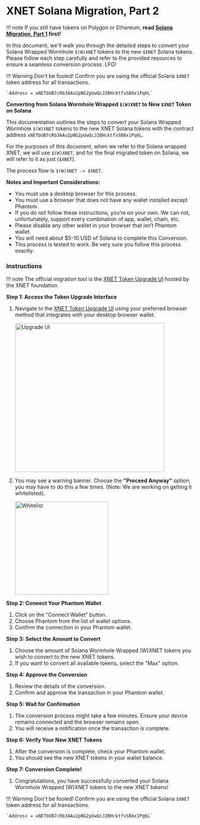 # XNET Solana Migration, Part 2

!!! note 
    If you still have tokens on Polygon or Ethereum, **read [Solana Migration, Part 1](/migration/) first!**

In this document, we'll walk you through the detailed steps to convert your Solana Wrapped Wormhole `$(W)XNET` tokens to the new `$XNET` Solana tokens. Please follow each step carefully and refer to the provided resources to ensure a seamless conversion process. LFG!

!!! Warning
    Don't be fooled! Confirm you are using the official Solana `$XNET` token address for all transactions. 

    `Address = xNETbUB7cRb3AAu2pNG2pUwQcJ2BHcktfvSB8x1Pq6L`

**Converting from Solana Wormhole Wrapped `$(W)XNET` to New `$XNET` Token on Solana**

This documentation outlines the steps to convert your Solana Wrapped Wormhole `$(W)XNET` tokens to the new XNET Solana tokens with the contract address `xNETbUB7cRb3AAu2pNG2pUwQcJ2BHcktfvSB8x1Pq6L`.

For the purposes of this document, when we refer to the Solana wrapped XNET, we will use `$(W)XNET`, and for the final migrated token on Solana, we will refer to it as just (`$XNET`).

The process flow is `$(W)XNET -> $XNET`.

**Notes and Important Considerations:**

- You must use a desktop browser for this process.
- You must use a browser that does not have any wallet installed except Phantom.
- If you do not follow these instructions, you’re on your own. We can not, unfortunately, support every combination of app, wallet, chain, etc.
- Please disable any other wallet in your browser that isn’t Phantom wallet.
- You will need about $5-10 USD of Solana to complete this Conversion.
- This process is tested to work. Be very sure you follow this process exactly.

### Instructions

!!! note 
    The official migration tool is the [XNET Token Upgrade UI](https://tokenconvert.xnet.foundation/) hosted by the XNET foundation. 

**Step 1: Access the Token Upgrade Interface**

1. Navigate to the [XNET Token Upgrade UI](https://tokenconvert.xnet.foundation/) using your preferred browser method that integrates with your desktop browser wallet.

   <a href="/migration/upgrade.png" data-fancybox="gallery">
      <img src="/migration/upgrade.png" alt="Upgrade UI" width="400px">
   </a>

2. You may see a warning banner. Choose the **"Proceed Anyway"** option; you may have to do this a few times. (Note: We are working on getting it whitelisted).

   <a href="/migration/block.png" data-fancybox="gallery">
      <img src="/migration/block.png" alt="Whitelist" width="250px">
   </a>

**Step 2: Connect Your Phantom Wallet**

1. Click on the "Connect Wallet" button.
2. Choose Phantom from the list of wallet options.
3. Confirm the connection in your Phantom wallet.

**Step 3: Select the Amount to Convert**

1. Choose the amount of Solana Wormhole Wrapped (W)XNET tokens you wish to convert to the new XNET tokens.
2. If you want to convert all available tokens, select the "Max" option.

**Step 4: Approve the Conversion**

1. Review the details of the conversion.
2. Confirm and approve the transaction in your Phantom wallet.

**Step 5: Wait for Confirmation**

1. The conversion process might take a few minutes. Ensure your device remains connected and the browser remains open.
2. You will receive a notification once the transaction is complete.

**Step 6: Verify Your New XNET Tokens**

1. After the conversion is complete, check your Phantom wallet.
2. You should see the new XNET tokens in your wallet balance.

**Step 7: Conversion Complete!**

1. Congratulations, you have successfully converted your Solana Wormhole Wrapped (W)XNET tokens to the new XNET tokens!

!!! Warning
    Don't be fooled! Confirm you are using the official Solana `$XNET` token address for all transactions. 

    `Address = xNETbUB7cRb3AAu2pNG2pUwQcJ2BHcktfvSB8x1Pq6L`
